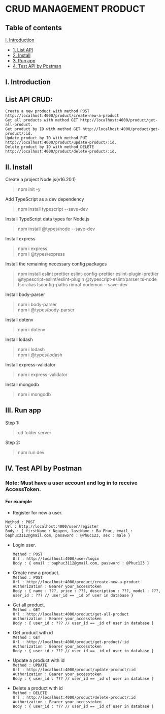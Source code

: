 # CRUD MANAGEMENT PRODUCT

## Table of contents

[I. Introduction](#introduction)

- [1. List API](#listapi)
- [2. Install](#install)
- [3. Run app](#runapp)
- [4. Test API by Postman](#test)

<a name="introduction"></a>

## I. Introduction

## List API CRUD:

`Create a new product with method POST http://localhost:4000/product/create-new-a-product` <br>
`Get all products with method GET http://localhost:4000/product/get-all-product.` <br>
`Get product by ID with method GET http://localhost:4000/product/get-product/:id.` <br>
`Update product by ID with method PUT http://localhost:4000/product/update-product/:id.` <br>
`Delete product by ID with method DELETE http://localhost:4000/product/delete-product/:id.` <br>

<a name="install"></a>

## II. Install

Create a project Node.js(v16.20.1)

> npm init -y

Add TypeScript as a dev dependency

> npm install typescript --save-dev

Install TypeScript data types for Node.js

> npm install @types/node --save-dev

Install express

> npm i express <br>
> npm i @types/express

Install the remaining necessary config packages

> npm install eslint prettier eslint-config-prettier eslint-plugin-prettier @typescript-eslint/eslint-plugin @typescript-eslint/parser ts-node tsc-alias tsconfig-paths rimraf nodemon --save-dev

Install body-parser

> npm i body-parser <br>
> npm i @types/body-parser

Install dotenv

> npm i dotenv

Install lodash

> npm i lodash <br>
> npm i @types/lodash

Install express-validator

> npm i express-validator

Install mongodb

> npm i mongodb

<a name="runapp"></a>

## III. Run app

Step 1:

> cd folder server

Step 2:

> npm run dev

<a name="test"></a>

## IV. Test API by Postman

### Note: Must have a user account and log in to receive AccessToken.

#### For example

- Register for new a user. <br>

`Method : POST` <br>
`Url : http://localhost:4000/user/register` <br>
`Body : {
  firstName : Nguyen,
  lastName : Ba Phuc,
  email : baphuc3112@gmail.com,
  password : @Phuc123,
  sex : male
}`

- Login user. <br>

  `Method : POST` <br>
  `Url : http://localhost:4000/user/login` <br>
  `Body : {
  email : baphuc3112@gmail.com,
  password : @Phuc123
}`

- Create new a product. <br>
  `Method : POST` <br>
  `Url : http://localhost:4000/product/create-new-a-product` <br>
  `Authorization : Bearer your_accesstoken` <br>
  `Body : {
   name : ???,
   price : ???,
   description : ???,
   model : ???,
   user_id : ??? // user_id == _id of user in database
}`

- Get all product. <br>
  `Method : GET` <br>
  `Url : http://localhost:4000/product/get-all-product` <br>
  `Authorization : Bearer your_accesstoken` <br>
  `Body : {
   user_id : ??? // user_id == _id of user in database
}`

- Get product with id <br>
  `Method : GET` <br>
  `Url : http://localhost:4000/product/get-product/:id` <br>
  `Authorization : Bearer your_accesstoken` <br>
  `Body : {
   user_id : ??? // user_id == _id of user in database
}`

- Update a product with id<br>
  `Method : UPDATE` <br>
  `Url : http://localhost:4000/product/update-product/:id` <br>
  `Authorization : Bearer your_accesstoken` <br>
  `Body : {
   user_id : ??? // user_id == _id of user in database
}`

- Delete a product with id<br>
  `Method : DELETE` <br>
  `Url : http://localhost:4000/product/delete-product/:id` <br>
  `Authorization : Bearer your_accesstoken` <br>
  `Body : {
   user_id : ??? // user_id == _id of user in database
}`
